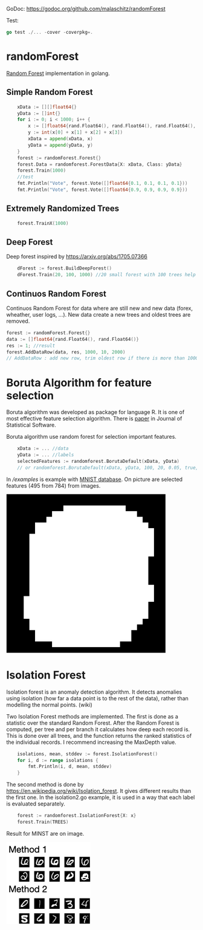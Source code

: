 GoDoc: https://godoc.org/github.com/malaschitz/randomForest

Test:

```go
go test ./... -cover -coverpkg=.
```

# randomForest

[Random Forest](https://en.wikipedia.org/wiki/Random_forest) implementation in golang.

## Simple Random Forest

```go
	xData := [][]float64{}
	yData := []int{}
	for i := 0; i < 1000; i++ {
		x := []float64{rand.Float64(), rand.Float64(), rand.Float64(), rand.Float64()}
		y := int(x[0] + x[1] + x[2] + x[3])
		xData = append(xData, x)
		yData = append(yData, y)
	}
	forest := randomForest.Forest{}
	forest.Data = randomforest.ForestData{X: xData, Class: yData}
	forest.Train(1000)
	//test
	fmt.Println("Vote", forest.Vote([]float64{0.1, 0.1, 0.1, 0.1}))
	fmt.Println("Vote", forest.Vote([]float64{0.9, 0.9, 0.9, 0.9}))
```

## Extremely Randomized Trees

```go
	forest.TrainX(1000)
```

## Deep Forest

Deep forest inspired by https://arxiv.org/abs/1705.07366

```go
    dForest := forest.BuildDeepForest()
    dForest.Train(20, 100, 1000) //20 small forest with 100 trees help to build deep forest with 1000 trees
```

## Continuos Random Forest

Continuos Random Forest for data where are still new and new data (forex, wheather, user logs, ...). New data create a new trees and oldest trees are removed.

```go
forest := randomForest.Forest{}
data := []float64{rand.Float64(), rand.Float64()}
res := 1; //result
forest.AddDataRow(data, res, 1000, 10, 2000)
// AddDataRow : add new row, trim oldest row if there is more than 1000 rows, calculate a new 10 trees, but remove oldest trees if there is more than 2000 trees.
```

# Boruta Algorithm for feature selection

Boruta algorithm was developed as package for language R.
It is one of most effective feature selection algorithm.
There is [paper](https://www.jstatsoft.org/article/view/v036i11) in Journal of Statistical Software.

Boruta algorithm use random forest for selection important features.

```go
	xData := ... //data
	yData := ... //labels
	selectedFeatures := randomforest.BorutaDefault(xData, yData)
	// or randomforest.BorutaDefault(xData, yData, 100, 20, 0.05, true, true)
```

In _/examples_ is example with [MNIST database](https://en.wikipedia.org/wiki/MNIST_database).
On picture are selected features (495 from 784) from images.

![boruta 05](boruta05.png)

# Isolation Forest

Isolation forest is an anomaly detection algorithm.
It detects anomalies using isolation (how far a data point is to the rest of the data), rather than modelling the normal points. (wiki)

Two Isolation Forest methods are implemented.
The first is done as a statistic over the standard Random Forest.
After the Random Forest is computed, per tree and per branch it calculates how deep each record is.
This is done over all trees, and the function returns the ranked statistics of the individual records.
I recommend increasing the MaxDepth value.

```go
	isolations, mean, stddev := forest.IsolationForest()
	for i, d := range isolations {
		fmt.Println(i, d, mean, stddev)
	}
```

The second method is done by https://en.wikipedia.org/wiki/Isolation_forest.
It gives different results than the first one.
In the isolation2.go example, it is used in a way that each label is evaluated separately.

```go
	forest := randomforest.IsolationForest{X: x}
	forest.Train(TREES)
```

Result for MINST are on image.

![isolation forest](isolationForest.jpg)
